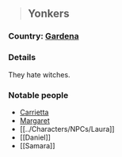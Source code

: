 >## Yonkers

### Country: [Gardena](Gardena.md)

### Details

They hate witches.

### Notable people
- [Carrietta](../Characters/NPCs/Carrietta.md)
- [Margaret](../Characters/NPCs/Margaret.md)
- [[../Characters/NPCs/Laura]]
- [[Daniel]]
- [[Samara]]
